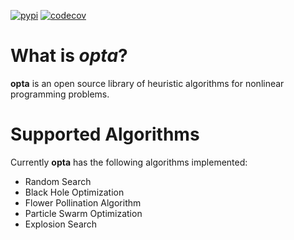 [![pypi](https://img.shields.io/pypi/v/opta?color=blue)](https://img.shields.io/pypi/v/opta?color=blue)
[![codecov](https://codecov.io/gh/wol4aravio/opta/branch/main/graph/badge.svg?token=UB8NFZN8PD)](https://codecov.io/gh/wol4aravio/opta)

# What is _opta_?

**opta** is an open source library of heuristic algorithms for nonlinear programming problems.

# Supported Algorithms

Currently **opta** has the following algorithms implemented:

- Random Search
- Black Hole Optimization
- Flower Pollination Algorithm
- Particle Swarm Optimization
- Explosion Search
